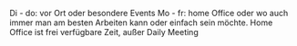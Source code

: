 <span style="color:#000ff;">Di - do: vor Ort oder besondere Events</span>
<span style="color:#000ff;">Mo - fr: home Office oder wo auch immer man am besten Arbeiten kann oder einfach sein möchte.</span>
<span style="color:#000ff;">Home Office ist frei verfügbare Zeit, außer Daily Meeting</span>